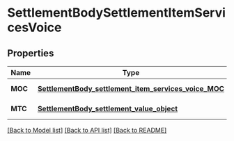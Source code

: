 # SettlementBodySettlementItemServicesVoice
## Properties

Name | Type | Description | Notes
------------ | ------------- | ------------- | -------------
**MOC** | [**SettlementBody_settlement_item_services_voice_MOC**](SettlementBody_settlement_item_services_voice_MOC.md) |  | [default to null]
**MTC** | [**SettlementBody_settlement_value_object**](SettlementBody_settlement_value_object.md) |  | [default to null]

[[Back to Model list]](../README.md#documentation-for-models) [[Back to API list]](../README.md#documentation-for-api-endpoints) [[Back to README]](../README.md)

